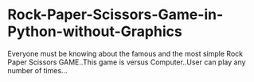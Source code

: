 # Rock-Paper-Scissors-Game-in-Python-without-Graphics
Everyone must be knowing about the famous and the most simple Rock Paper Scissors GAME..This game is versus Computer..User can play any number of times...

